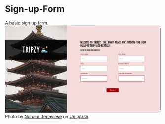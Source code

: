 # Sign-up-Form
A basic sign up form.  
![screen-shot](screenshot.png)  
Photo by <a href="https://unsplash.com/@nogen974?utm_content=creditCopyText&utm_medium=referral&utm_source=unsplash">Noham Genevieve</a> on <a href="https://unsplash.com/photos/a-tall-tower-with-a-clock-on-top-of-it-jhzjNOJJTTM?utm_content=creditCopyText&utm_medium=referral&utm_source=unsplash">Unsplash</a>  
  